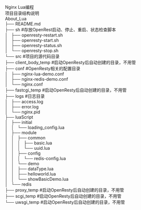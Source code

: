 Nginx Lua编程  
项目目录结构说明  
About_Lua  
├── README.md  
├── sh #存放OpenRest启动、停止、重启、状态检查脚本  
│   ├── openresty-restart.sh  
│   ├── openresty-start.sh  
│   ├── openresty-status.sh  
│   └── openresty-stop.sh  
└── src #项目的源代码目录  
    ├── client_body_temp #启动OpenResty后自动创建的目录，不用管  
    ├── conf  #OpenResty相关的配置目录  
    │   ├── nginx-lua-demo.conf  
    │   ├── nginx-redis-demo.conf  
    │   └── nginx.conf  
    ├── fastcgi_temp #启动OpenResty后自动创建的目录，不用管  
    ├── logs #日志目录    
    │   ├── access.log  
    │   ├── error.log  
    │   └── nginx.pid  
    ├── luaScript  
    │   ├── initial  
    │   │   └── loading_config.lua  
    │   ├── module  
    │   │   ├── common  
    │   │   │   ├── basic.lua  
    │   │   │   └── uuid.lua  
    │   │   ├── config  
    │   │   │   └── redis-config.lua  
    │   │   └── demo  
    │   │       ├── dataType.lua  
    │   │       ├── helloworld.lua  
    │   │       └── showBasicDemo.lua  
    │   └── redis  
    ├── proxy_temp #启动OpenResty后自动创建的目录，不用管  
    ├── scgi_temp  #启动OpenResty后自动创建的目录，不用管  
    └── uwsgi_temp #启动OpenResty后自动创建的目录，不用管  
